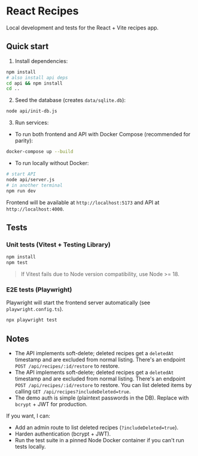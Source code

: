 # React Recipes

Local development and tests for the React + Vite recipes app.

## Quick start

1. Install dependencies:

```bash
npm install
# also install api deps
cd api && npm install
cd ..
```

2. Seed the database (creates `data/sqlite.db`):

```bash
node api/init-db.js
```

3. Run services:

- To run both frontend and API with Docker Compose (recommended for parity):

```bash
docker-compose up --build
```

- To run locally without Docker:

```bash
# start API
node api/server.js
# in another terminal
npm run dev
```

Frontend will be available at `http://localhost:5173` and API at `http://localhost:4000`.

## Tests

### Unit tests (Vitest + Testing Library)

```bash
npm install
npm test
```

> If Vitest fails due to Node version compatibility, use Node >= 18.

### E2E tests (Playwright)

Playwright will start the frontend server automatically (see `playwright.config.ts`).

```bash
npx playwright test
```

## Notes

- The API implements soft-delete; deleted recipes get a `deletedAt` timestamp and are excluded from normal listing. There's an endpoint `POST /api/recipes/:id/restore` to restore.
 - The API implements soft-delete; deleted recipes get a `deletedAt` timestamp and are excluded from normal listing. There's an endpoint `POST /api/recipes/:id/restore` to restore. You can list deleted items by calling `GET /api/recipes?includeDeleted=true`.
- The demo auth is simple (plaintext passwords in the DB). Replace with `bcrypt` + JWT for production.

If you want, I can:
- Add an admin route to list deleted recipes (`?includeDeleted=true`).
- Harden authentication (bcrypt + JWT).
- Run the test suite in a pinned Node Docker container if you can't run tests locally.

